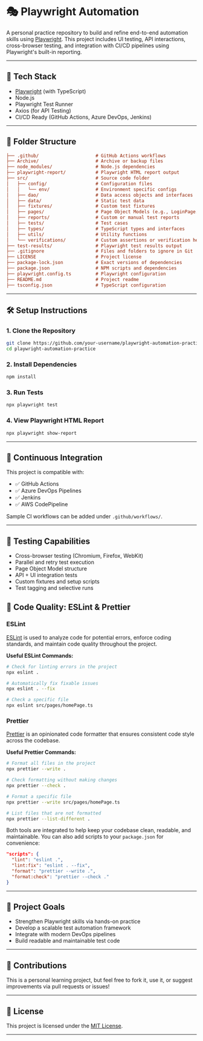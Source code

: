 # 🎭 Playwright Automation

A personal practice repository to build and refine end-to-end automation skills using [Playwright](https://playwright.dev/). This project includes UI testing, API interactions, cross-browser testing, and integration with CI/CD pipelines using Playwright's built-in reporting.

---

## 🚀 Tech Stack

- [Playwright](https://playwright.dev/) (with TypeScript)
- Node.js
- Playwright Test Runner
- Axios (for API Testing)
- CI/CD Ready (GitHub Actions, Azure DevOps, Jenkins)

---

## 📁 Folder Structure

```ini
├── .github/                     # GitHub Actions workflows
├── Archive/                     # Archive or backup files
├── node_modules/                # Node.js dependencies
├── playwright-report/           # Playwright HTML report output
├── src/                         # Source code folder
│   ├── config/                  # Configuration files
│   │   └── env/                 # Environment specific configs
│   ├── dao/                     # Data access objects and interfaces
│   ├── data/                    # Static test data
│   ├── fixtures/                # Custom test fixtures
│   ├── pages/                   # Page Object Models (e.g., LoginPage.ts)
│   ├── reports/                 # Custom or manual test reports
│   ├── tests/                   # Test cases
│   ├── types/                   # TypeScript types and interfaces
│   ├── utils/                   # Utility functions
│   └── verifications/           # Custom assertions or verification helpers
├── test-results/                # Playwright test results output
├── .gitignore                   # Files and folders to ignore in Git
├── LICENSE                      # Project license
├── package-lock.json            # Exact versions of dependencies
├── package.json                 # NPM scripts and dependencies
├── playwright.config.ts         # Playwright configuration
├── README.md                    # Project readme
├── tsconfig.json                # TypeScript configuration
```

---

## 🛠 Setup Instructions

### 1. Clone the Repository

```bash
git clone https://github.com/your-username/playwright-automation-practice.git
cd playwright-automation-practice

```

### 2. Install Dependencies

```bash
npm install

```

### 3. Run Tests

```bash
npx playwright test

```

### 4. View Playwright HTML Report

```bash
npx playwright show-report

```

---

## 🔄 Continuous Integration

This project is compatible with:

- ✅ GitHub Actions
- ✅ Azure DevOps Pipelines
- ✅ Jenkins
- ✅ AWS CodePipeline

Sample CI workflows can be added under `.github/workflows/`.

---

## 🧪 Testing Capabilities

- Cross-browser testing (Chromium, Firefox, WebKit)
- Parallel and retry test execution
- Page Object Model structure
- API + UI integration tests
- Custom fixtures and setup scripts
- Test tagging and selective runs

## 🧹 Code Quality: ESLint & Prettier

### ESLint
[ESLint](https://eslint.org/) is used to analyze code for potential errors, enforce coding standards, and maintain code quality throughout the project.

**Useful ESLint Commands:**

```bash
# Check for linting errors in the project
npx eslint .

# Automatically fix fixable issues
npx eslint . --fix

# Check a specific file
npx eslint src/pages/homePage.ts
```

### Prettier
[Prettier](https://prettier.io/) is an opinionated code formatter that ensures consistent code style across the codebase.

**Useful Prettier Commands:**

```bash
# Format all files in the project
npx prettier --write .

# Check formatting without making changes
npx prettier --check .

# Format a specific file
npx prettier --write src/pages/homePage.ts

# List files that are not formatted
npx prettier --list-different .
```

Both tools are integrated to help keep your codebase clean, readable, and maintainable. You can also add scripts to your `package.json` for convenience:

```json
"scripts": {
  "lint": "eslint .",
  "lint:fix": "eslint . --fix",
  "format": "prettier --write .",
  "format:check": "prettier --check ."
}
```

---

## 🌱 Project Goals

- Strengthen Playwright skills via hands-on practice
- Develop a scalable test automation framework
- Integrate with modern DevOps pipelines
- Build readable and maintainable test code

---

## 🙌 Contributions

This is a personal learning project, but feel free to fork it, use it, or suggest improvements via pull requests or issues!

---

## 📄 License

This project is licensed under the [MIT License](LICENSE).

---
